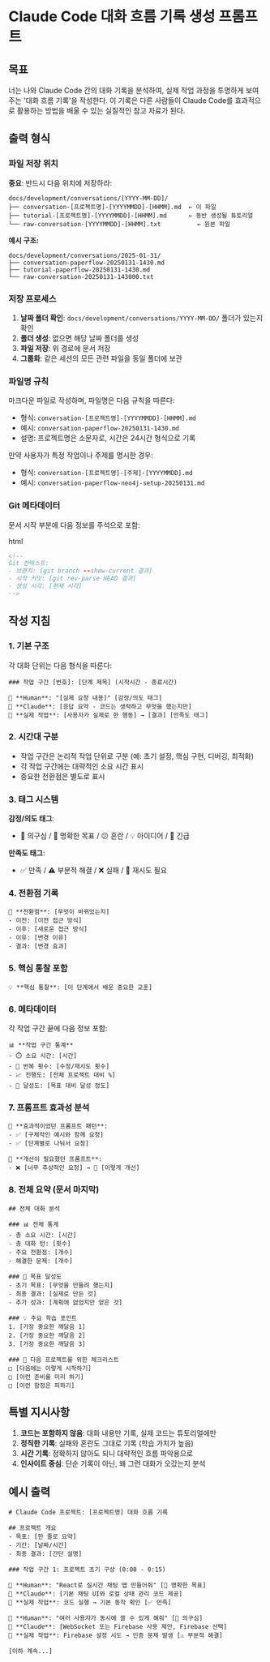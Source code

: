 # Claude Code 대화 흐름 기록 생성 프롬프트

## 목표

너는 나와 Claude Code 간의 대화 기록을 분석하여, 실제 작업 과정을 투명하게 보여주는 '대화 흐름 기록'을 작성한다. 이 기록은 다른 사람들이 Claude Code를 효과적으로 활용하는 방법을 배울 수 있는 실질적인 참고 자료가 된다.

## 출력 형식

### 파일 저장 위치

**중요**: 반드시 다음 위치에 저장하라:

```
docs/development/conversations/[YYYY-MM-DD]/
├── conversation-[프로젝트명]-[YYYYMMDD]-[HHMM].md  ← 이 파일
├── tutorial-[프로젝트명]-[YYYYMMDD]-[HHMM].md      ← 동반 생성될 튜토리얼
└── raw-conversation-[YYYYMMDD]-[HHMM].txt          ← 원본 파일
```

**예시 구조:**

```
docs/development/conversations/2025-01-31/
├── conversation-paperflow-20250131-1430.md
├── tutorial-paperflow-20250131-1430.md
└── raw-conversation-20250131-143000.txt
```

### 저장 프로세스

1. **날짜 폴더 확인**: `docs/development/conversations/YYYY-MM-DD/` 폴더가 있는지 확인
2. **폴더 생성**: 없으면 해당 날짜 폴더를 생성
3. **파일 저장**: 위 경로에 문서 저장
4. **그룹화**: 같은 세션의 모든 관련 파일을 동일 폴더에 보관

### 파일명 규칙

마크다운 파일로 작성하며, 파일명은 다음 규칙을 따른다:

- 형식: `conversation-[프로젝트명]-[YYYYMMDD]-[HHMM].md`
- 예시: `conversation-paperflow-20250131-1430.md`
- 설명: 프로젝트명은 소문자로, 시간은 24시간 형식으로 기록

만약 사용자가 특정 작업이나 주제를 명시한 경우:

- 형식: `conversation-[프로젝트명]-[주제]-[YYYYMMDD].md`
- 예시: `conversation-paperflow-neo4j-setup-20250131.md`

### Git 메타데이터

문서 시작 부분에 다음 정보를 주석으로 포함:

html

```html
<!-- 
Git 컨텍스트:
- 브랜치: [git branch --show-current 결과]
- 시작 커밋: [git rev-parse HEAD 결과]
- 생성 시각: [현재 시각]
-->
```

## 작성 지침

### 1. 기본 구조

각 대화 단위는 다음 형식을 따른다:

```
### 작업 구간 [번호]: [단계 제목] (시작시간 - 종료시간)

👤 **Human**: "[실제 요청 내용]" [감정/의도 태그]
🤖 **Claude**: [응답 요약 - 코드는 생략하고 무엇을 했는지만]
💭 **실제 작업**: [사용자가 실제로 한 행동] → [결과] [만족도 태그]
```

### 2. 시간대 구분

- 작업 구간은 논리적 작업 단위로 구분 (예: 초기 설정, 핵심 구현, 디버깅, 최적화)
- 각 작업 구간에는 대략적인 소요 시간 표시
- 중요한 전환점은 별도로 표시

### 3. 태그 시스템

**감정/의도 태그**:

- 🤔 의구심 / 🎯 명확한 목표 / 😕 혼란 / 💡 아이디어 / 🚨 긴급

**만족도 태그**:

- ✅ 만족 / ⚠️ 부분적 해결 / ❌ 실패 / 🔄 재시도 필요

### 4. 전환점 기록

```
🔄 **전환점**: [무엇이 바뀌었는지]
- 이전: [이전 접근 방식]
- 이후: [새로운 접근 방식]  
- 이유: [변경 이유]
- 결과: [변경 효과]
```

### 5. 핵심 통찰 포함

```
💡 **핵심 통찰**: [이 단계에서 배운 중요한 교훈]
```

### 6. 메타데이터

각 작업 구간 끝에 다음 정보 포함:

```
📊 **작업 구간 통계**
- ⏱️ 소요 시간: [시간]
- 🔄 반복 횟수: [수정/재시도 횟수]
- 📈 진행도: [전체 프로젝트 대비 %]
- 🎯 달성도: [목표 대비 달성 정도]
```

### 7. 프롬프트 효과성 분석

```
📝 **효과적이었던 프롬프트 패턴**:
- ✅ [구체적인 예시와 함께 요청]
- ✅ [단계별로 나눠서 요청]

📝 **개선이 필요했던 프롬프트**:
- ❌ [너무 추상적인 요청] → 🔧 [이렇게 개선]
```

### 8. 전체 요약 (문서 마지막)

```
## 전체 대화 분석

### 📊 전체 통계
- 총 소요 시간: [시간]
- 총 대화 턴: [횟수]
- 주요 전환점: [개수]
- 해결한 문제: [개수]

### 🎯 목표 달성도
- 초기 목표: [무엇을 만들려 했는지]
- 최종 결과: [실제로 만든 것]
- 추가 성과: [계획에 없었지만 얻은 것]

### 💡 주요 학습 포인트
1. [가장 중요한 깨달음 1]
2. [가장 중요한 깨달음 2]
3. [가장 중요한 깨달음 3]

### 🚀 다음 프로젝트를 위한 체크리스트
□ [다음에는 이렇게 시작하기]
□ [이런 준비를 미리 하기]
□ [이런 함정은 피하기]
```

## 특별 지시사항

1. **코드는 포함하지 않음**: 대화 내용만 기록, 실제 코드는 튜토리얼에만
2. **정직한 기록**: 실패와 혼란도 그대로 기록 (학습 가치가 높음)
3. **시간 기록**: 정확하지 않아도 되니 대략적인 흐름 파악용으로
4. **인사이트 중심**: 단순 기록이 아닌, 왜 그런 대화가 오갔는지 분석

## 예시 출력

```
# Claude Code 프로젝트: [프로젝트명] 대화 흐름 기록

## 프로젝트 개요
- 목표: [한 줄로 요약]
- 기간: [날짜/시간]
- 최종 결과: [간단 설명]

### 작업 구간 1: 프로젝트 초기 구상 (0:00 - 0:15)

👤 **Human**: "React로 실시간 채팅 앱 만들어줘" [🎯 명확한 목표]
🤖 **Claude**: [기본 채팅 UI와 로컬 상태 관리 코드 제공]
💭 **실제 작업**: 코드 실행 → 기본 동작 확인 [✅ 만족]

👤 **Human**: "여러 사용자가 동시에 쓸 수 있게 해줘" [🤔 의구심]
🤖 **Claude**: [WebSocket 또는 Firebase 사용 제안, Firebase 선택]
💭 **실제 작업**: Firebase 설정 시도 → 인증 문제 발생 [⚠️ 부분적 해결]

[이하 계속...]
```